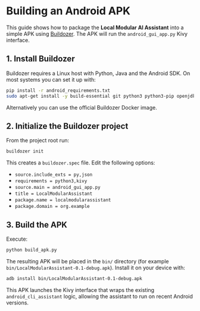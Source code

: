 # Building an Android APK

This guide shows how to package the **Local Modular AI Assistant** into a simple
APK using [Buildozer](https://github.com/kivy/buildozer). The APK will run the
`android_gui_app.py` Kivy interface.

## 1. Install Buildozer
Buildozer requires a Linux host with Python, Java and the Android SDK. On most
systems you can set it up with:
```bash
pip install -r android_requirements.txt
sudo apt-get install -y build-essential git python3 python3-pip openjdk-17-jdk
```
Alternatively you can use the official Buildozer Docker image.

## 2. Initialize the Buildozer project
From the project root run:
```bash
buildozer init
```
This creates a `buildozer.spec` file. Edit the following options:
- `source.include_exts = py,json`
- `requirements = python3,kivy`
- `source.main = android_gui_app.py`
- `title = LocalModularAssistant`
- `package.name = localmodularassistant`
- `package.domain = org.example`

## 3. Build the APK
Execute:
```bash
python build_apk.py
```
The resulting APK will be placed in the `bin/` directory (for example
`bin/LocalModularAssistant-0.1-debug.apk`). Install it on your device with:
```bash
adb install bin/LocalModularAssistant-0.1-debug.apk
```

This APK launches the Kivy interface that wraps the existing
`android_cli_assistant` logic, allowing the assistant to run on recent Android
versions.
